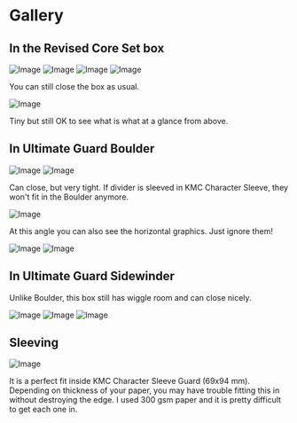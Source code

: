 # Gallery

## In the Revised Core Set box

![Image](./Images/main-1.jpg)
![Image](./Images/main-2.jpg)
![Image](./Images/box-1.jpg)
![Image](./Images/box-2.jpg)

You can still close the box as usual.

![Image](./Images/box-3.jpg)

Tiny but still OK to see what is what at a glance from above.

## In Ultimate Guard Boulder

![Image](./Images/boulder-1.jpg)
![Image](./Images/boulder-2.jpg)

Can close, but very tight. If divider is sleeved in KMC Character Sleeve, they won't fit in the Boulder anymore.

![Image](./Images/boulder-3.jpg)

At this angle you can also see the horizontal graphics. Just ignore them!

![Image](./Images/boulder-4.jpg)
![Image](./Images/boulder-5.jpg)

## In Ultimate Guard Sidewinder

Unlike Boulder, this box still has wiggle room and can close nicely.

![Image](./Images/sidewinder-1.jpg)
![Image](./Images/sidewinder-2.jpg)
![Image](./Images/sidewinder-3.jpg)

## Sleeving

![Image](./Images/sleeve-1.jpg)

It is a perfect fit inside KMC Character Sleeve Guard (69x94 mm). Depending on thickness of your paper, you may have trouble fitting this in without destroying the edge. I used 300 gsm paper and it is pretty difficult to get each one in.